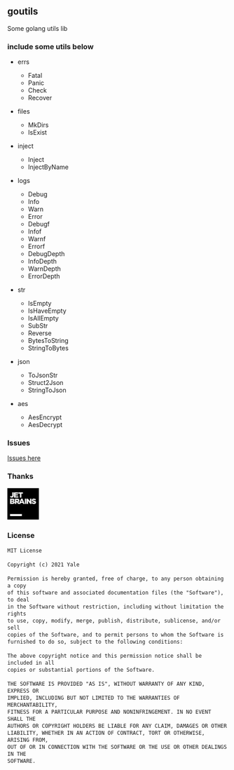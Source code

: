## goutils

Some golang utils lib

### include some utils below

- errs
  - Fatal
  - Panic
  - Check
  - Recover  
    
- files
  - MkDirs
  - IsExist  
    
- inject
  - Inject
  - InjectByName
    
- logs
  - Debug
  - Info
  - Warn
  - Error
  - Debugf
  - Infof
  - Warnf
  - Errorf
  - DebugDepth
  - InfoDepth
  - WarnDepth
  - ErrorDepth
    
- str
  - IsEmpty
  - IsHaveEmpty
  - IsAllEmpty
  - SubStr
  - Reverse
  - BytesToString
  - StringToBytes
  
- json
  - ToJsonStr
  - Struct2Json
  - StringToJson
- aes
  - AesEncrypt
  - AesDecrypt

### Issues

 [Issues here](https://github.com/yale8848/goutils/issues)


### Thanks

[![JetBrains](doc/jetbrains.jpg)](https://www.jetbrains.com/?from=YaleRen)

### License

```
MIT License

Copyright (c) 2021 Yale

Permission is hereby granted, free of charge, to any person obtaining a copy
of this software and associated documentation files (the "Software"), to deal
in the Software without restriction, including without limitation the rights
to use, copy, modify, merge, publish, distribute, sublicense, and/or sell
copies of the Software, and to permit persons to whom the Software is
furnished to do so, subject to the following conditions:

The above copyright notice and this permission notice shall be included in all
copies or substantial portions of the Software.

THE SOFTWARE IS PROVIDED "AS IS", WITHOUT WARRANTY OF ANY KIND, EXPRESS OR
IMPLIED, INCLUDING BUT NOT LIMITED TO THE WARRANTIES OF MERCHANTABILITY,
FITNESS FOR A PARTICULAR PURPOSE AND NONINFRINGEMENT. IN NO EVENT SHALL THE
AUTHORS OR COPYRIGHT HOLDERS BE LIABLE FOR ANY CLAIM, DAMAGES OR OTHER
LIABILITY, WHETHER IN AN ACTION OF CONTRACT, TORT OR OTHERWISE, ARISING FROM,
OUT OF OR IN CONNECTION WITH THE SOFTWARE OR THE USE OR OTHER DEALINGS IN THE
SOFTWARE.
```